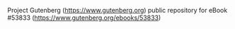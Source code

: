 Project Gutenberg (https://www.gutenberg.org) public repository for
eBook #53833 (https://www.gutenberg.org/ebooks/53833)
